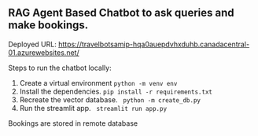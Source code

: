 ## RAG Agent Based Chatbot to ask queries and make bookings.

Deployed URL: https://travelbotsamip-hqa0auepdvhxduhb.canadacentral-01.azurewebsites.net/

Steps to run the chatbot locally:

1. Create a virtual environment
   `python -m venv env`
2. Install the dependencies.
   `pip install -r requirements.txt`
3. Recreate the vector database.
   ` python -m create_db.py`
4. Run the streamlit app.
   ` streamlit run app.py`

Bookings are stored in remote database
